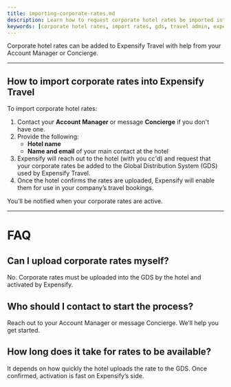 ```yaml
---
title: importing-corporate-rates.md
description: Learn how to request corporate hotel rates be imported into Expensify Travel through Concierge or your Account Manager.
keywords: [corporate hotel rates, import rates, gds, travel admin, expensify concierge, account manager, travel discounts]
---
```


<div id="new-expensify" markdown="1">

Corporate hotel rates can be added to Expensify Travel with help from your Account Manager or Concierge.

---

## How to import corporate rates into Expensify Travel

To import corporate hotel rates:

1. Contact your **Account Manager** or message **Concierge** if you don't have one.
2. Provide the following:
   - **Hotel name**
   - **Name and email** of your main contact at the hotel
3. Expensify will reach out to the hotel (with you cc'd) and request that your corporate rates be added to the Global Distribution System (GDS) used by Expensify Travel.
4. Once the hotel confirms the rates are uploaded, Expensify will enable them for use in your company’s travel bookings.

You’ll be notified when your corporate rates are active.

---

# FAQ

## Can I upload corporate rates myself?
No. Corporate rates must be uploaded into the GDS by the hotel and activated by Expensify.

## Who should I contact to start the process?
Reach out to your Account Manager or message Concierge. We’ll help you get started.

## How long does it take for rates to be available?
It depends on how quickly the hotel uploads the rate to the GDS. Once confirmed, activation is fast on Expensify’s side.

</div>

